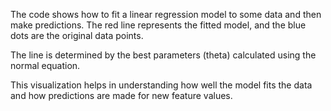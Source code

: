 The code shows how to fit a linear regression model to some data and then make predictions. The red line represents the fitted model, and the blue dots are the original data points.

The line is determined by the best parameters (theta) calculated using the normal equation.

This visualization helps in understanding how well the model fits the data and how predictions are made for new feature values.
